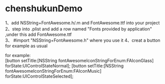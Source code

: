 # chenshukunDemo
1、add  NSString+FontAwesome.h/.m and FontAwesome.ttf into your project         
2、step into .plist and add a row named "Fonts provided by application" ,under this add FontAwesome.ttf       
    3、 #import "NSString+FontAwesome.h" where you use it
4、creat a button  for example as usual

for example:      
[button setTitle:[NSString fontAwesomeIconStringForEnum:FAIconGlass] forState:UIControlStateNormal];
[button setTitle:[NSString fontAwesomeIconStringForEnum:FAIconMusic] forState:UIControlStateSelected];


 
 

